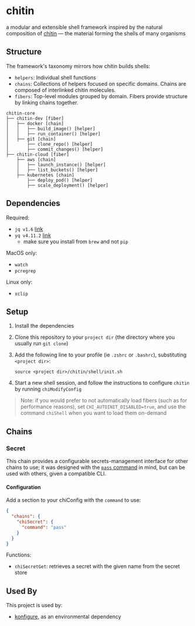 # chitin

a modular and extensible shell framework inspired by the natural composition of [chitin](https://en.wikipedia.org/wiki/Chitin) — the material forming the shells of many organisms

## Structure

The framework's taxonomy mirrors how chitin builds shells:

- `helpers`: Individual shell functions
- `chains`: Collections of helpers focused on specific domains. Chains are composed of interlinked chitin molecules.
- `fibers`: Top-level modules grouped by domain. Fibers provide structure by linking chains together.

```
chitin-core
├── chitin-dev [fiber]
│   ├── docker [chain]
│   │   ├── build_image() [helper]
│   │   ├── run_container() [helper]
│   ├── git [chain]
│       ├── clone_repo() [helper]
│       ├── commit_changes() [helper]
├── chitin-cloud [fiber]
    ├── aws [chain]
    │   ├── launch_instance() [helper]
    │   ├── list_buckets() [helper]
    ├── kubernetes [chain]
        ├── deploy_pod() [helper]
        ├── scale_deployment() [helper]
```

## Dependencies

Required:

- `jq v1.6` [link](https://github.com/stedolan/jq)
- `yq v4.11.2` [link](https://github.com/mikefarah/yq)
  - make sure you install from `brew` and not `pip`

MacOS only:

- `watch`
- `pcregrep`

Linux only:

- `xclip`

## Setup

1. Install the dependencies
2. Clone this repository to your `project dir` (the directory where you usually run `git clone`)
3. Add the following line to your profile (ie `.zshrc` or `.bashrc`), substituting `<project dir>`:

   `source <project dir>/chitin/shell/init.sh`

4. Start a new shell session, and follow the instructions to configure `chitin` by running `chiModifyConfig`

> Note: if you would prefer to not automatically load fibers (such as for performance reasons), set `CHI_AUTOINIT_DISABLED=true`, and use the command `chiShell` when you want to load them on-demand

## Chains

### Secret

This chain provides a configurable secrets-management interface for other chains to use; it was designed with the [`pass` command](https://www.passwordstore.org/) in mind, but can be used with others, given a compatible CLI.

#### Configuration

Add a section to your chiConfig with the `command` to use:

```json
{
  "chains": {
    "chiSecret": {
      "command": "pass"
    }
  }
}
```

Functions:

- `chiSecretGet`: retrieves a secret with the given name from the secret store

## Used By

This project is used by:

- [konfigure](https://github.com/edobry/konfigure/blob/main/src/shell.ts), as an environmental dependency
